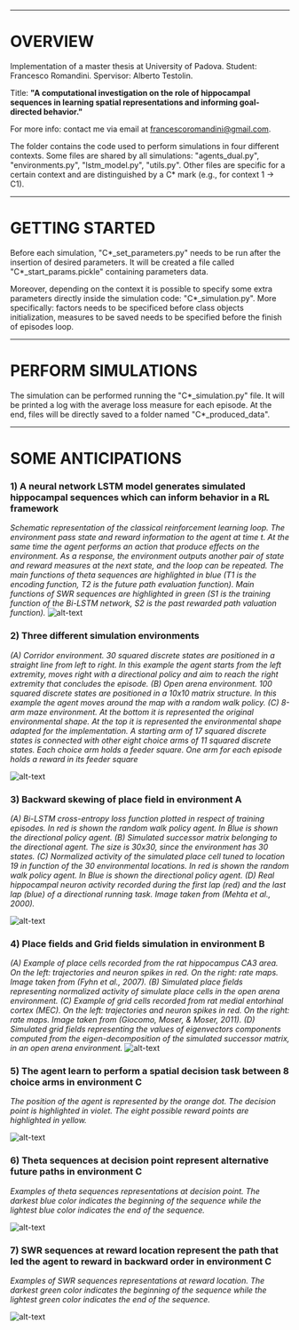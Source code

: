 --------------------------------------------------
# OVERVIEW

Implementation of a master thesis at University of Padova. Student: Francesco Romandini. Spervisor: Alberto Testolin.

Title: **"A computational investigation on the role of hippocampal sequences in learning spatial representations and informing goal-directed behavior."**

For more info: contact me via email at francescoromandini@gmail.com.

The folder contains the code used to perform simulations in four different contexts.
Some files are shared by all simulations: "agents_dual.py", "environments.py", "lstm_model.py", "utils.py".
Other files are specific for a certain context and are distinguished by a C* mark (e.g., for context 1 -> C1).



--------------------------------------------------
# GETTING STARTED

Before each simulation, "C*_set_parameters.py" needs to be run after the insertion of desired parameters.
It will be created a file called "C*_start_params.pickle" containing parameters data.

Moreover, depending on the context it is possible to specify some extra parameters directly inside the simulation code: "C*_simulation.py".
More specifically: factors needs to be specificed before class objects initialization, measures to be saved needs to be specified before the finish of episodes loop.



--------------------------------------------------
# PERFORM SIMULATIONS

The simulation can be performed running the "C*_simulation.py" file.
It will be printed a log with the average loss measure for each episode.
At the end, files will be directly saved to a folder named "C*_produced_data".


--------------------------------------------------
# SOME ANTICIPATIONS

### 1) A neural network LSTM model generates simulated hippocampal sequences which can inform behavior in a RL framework
*Schematic representation of the classical reinforcement learning loop. The environment pass 
state and reward information to the agent at time t. At the same time the agent performs an action 
that produce effects on the environment. As a response, the environment outputs another pair of state 
and reward measures at the next state, and the loop can be repeated.  The main functions of theta sequences are highlighted in blue (T1 
is the encoding function, T2 is the future path evaluation function). Main functions of SWR sequences 
are highlighted in green (S1 is the training function of the Bi-LSTM network, S2 is the past rewarded 
path valuation function).*
![alt-text](https://github.com/FrnRmn/hippocampal_sequences/blob/93c6eefd8a0224f09caedbb14645c145cff7a0af/images/loop_RL.gif)
<br>

### 2) Three different simulation environments
*(A) Corridor environment. 30 squared discrete 
states are positioned in a straight line from left to right. In this example the agent starts from the left 
extremity, moves right with a directional policy and aim to reach the right extremity that concludes 
the episode. (B) Open arena environment. 100 squared discrete states are positioned in a 10x10 matrix 
structure. In this example the agent moves around the map with a random walk policy. (C) 8-arm 
maze environment. At the bottom it is represented the original environmental shape. At the top it is 
represented the environmental shape adapted for the implementation. A starting arm of 17 squared 
discrete states is connected with other eight choice arms of 11 squared discrete states. Each choice 
arm holds a feeder square. One arm for each episode holds a reward in its feeder square*


![alt-text](https://github.com/FrnRmn/hippocampal_sequences/blob/be08525100d42461006141ef5b34f7b6bfeb484e/images/environments_smaller.jpg)
<br>

### 3) Backward skewing of place field in environment A
*(A) Bi-LSTM cross-entropy loss function plotted in respect of training 
episodes. In red is shown the random walk policy agent. In Blue is shown the directional policy agent. 
(B) Simulated successor matrix belonging to the directional agent. The size is 30x30, since the 
environment has 30 states. (C) Normalized activity of the simulated place cell tuned to location 19 in 
function of the 30 environmental locations. In red is shown the random walk policy agent. In Blue is 
shown the directional policy agent. (D) Real hippocampal neuron activity recorded during the first lap 
(red) and the last lap (blue) of a directional running task. Image taken from (Mehta et al., 2000).*


![alt-text](https://github.com/FrnRmn/hippocampal_sequences/blob/5ee61941df4e59138f36a347918cf26c31ebd2b3/images/FigRes1.png)
<br>

### 4) Place fields and Grid fields simulation in environment B
*(A) Example of place cells recorded from the rat hippocampus CA3 
area. On the left: trajectories and neuron spikes in red. On the right: rate maps. Image taken from 
(Fyhn et al., 2007). (B) Simulated place fields representing normalized activity of simulate place cells in 
the open arena environment. (C) Example of grid cells recorded from rat medial entorhinal cortex
(MEC). On the left: trajectories and neuron spikes in red. On the right: rate maps. Image taken from 
(Giocomo, Moser, & Moser, 2011). (D) Simulated grid fields representing the values of eigenvectors 
components computed from the eigen-decomposition of the simulated successor matrix, in an open 
arena environment.*
![alt-text](https://github.com/FrnRmn/hippocampal_sequences/blob/5ee61941df4e59138f36a347918cf26c31ebd2b3/images/FigRes2.png)
<br>

### 5) The agent learn to perform a spatial decision task between 8 choice arms in environment C
*The position of the agent is represented by the orange dot. The decision point is highlighted in violet. The eight 
possible reward points are highlighted in yellow.*<br>


![alt-text](https://github.com/FrnRmn/hippocampal_sequences/blob/5ee61941df4e59138f36a347918cf26c31ebd2b3/images/behavior.gif)
<br>

### 6) Theta sequences at decision point represent alternative future paths in environment C
*Examples of theta sequences representations at decision point. The darkest blue color indicates the beginning of the sequence while the lightest blue color indicates the end of the sequence.*<br>


![alt-text](https://github.com/FrnRmn/hippocampal_sequences/blob/5ee61941df4e59138f36a347918cf26c31ebd2b3/images/theta_part.gif)
<br>

### 7) SWR sequences at reward location represent the path that led the agent to reward in backward order in environment C
*Examples of SWR sequences representations at reward location. The darkest green color indicates the beginning of the sequence while the lightest green color indicates the end of the sequence.*<br>


![alt-text](https://github.com/FrnRmn/hippocampal_sequences/blob/5ee61941df4e59138f36a347918cf26c31ebd2b3/images/swr.gif)
<br>
